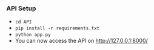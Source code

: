 ### API Setup ###


- `cd API`
- `pip install -r requirements.txt`
- `python app.py`
- You can now access the API on http://127.0.0.1:8000/